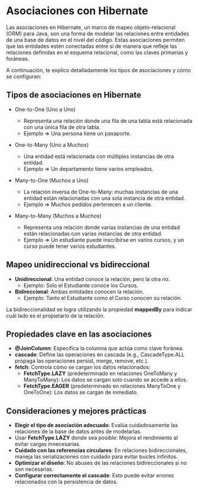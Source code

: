 # Asociaciones con Hibernate

Las asociaciones en Hibernate, un marco de mapeo objeto-relacional (ORM) para Java, 
son una forma de modelar las relaciones entre entidades de una base de datos en el nivel del código. 
Estas asociaciones permiten que las entidades estén conectadas entre sí de manera que refleje las relaciones definidas en el esquema relacional, 
como las claves primarias y foráneas.

A continuación, te explico detalladamente los tipos de asociaciones y cómo se configuran:

## Tipos de asociaciones en Hibernate
- One-to-One (Uno a Uno)
	- Representa una relación donde una fila de una tabla está relacionada con una única fila de otra tabla.
	- Ejemplo => Una persona tiene un pasaporte.

- One-to-Many (Uno a Muchos)
	- Una entidad está relacionada con múltiples instancias de otra entidad.
	- Ejemplo => Un departamento tiene varios empleados.

- Many-to-One (Muchos a Uno)
	- La relación inversa de One-to-Many: muchas instancias de una entidad están relacionadas con una sola instancia de otra entidad.
	- Ejemplo => Muchos pedidos pertenecen a un cliente.

- Many-to-Many (Muchos a Muchos)
	- Representa una relación donde varias instancias de una entidad están relacionadas con varias instancias de otra entidad.
	- Ejemplo => Un estudiante puede inscribirse en varios cursos, y un curso puede tener varios estudiantes.

## Mapeo unidireccional vs bidireccional
- **Unidireccional**: Una entidad conoce la relación, pero la otra no.
	- Ejemplo: Solo el Estudiante conoce los Cursos.
- **Bidireccional**: Ambas entidades conocen la relación.
	- Ejemplo: Tanto el Estudiante como el Curso conocen su relación.

La bidireccionalidad se logra utilizando la propiedad **mappedBy** para indicar cuál lado es el propietario de la relación.

## Propiedades clave en las asociaciones
- **@JoinColumn**: Especifica la columna que actúa como clave foránea.
- **cascade**: Define las operaciones en cascada (e.g., CascadeType.ALL propaga las operaciones persist, merge, remove, etc.).
- **fetch**: Controla cómo se cargan los datos relacionados:
	- **FetchType.LAZY** (predeterminado en relaciones OneToMany y ManyToMany): Los datos se cargan solo cuando se accede a ellos.
	- **FetchType.EAGER** (predeterminado en relaciones ManyToOne y OneToOne): Los datos se cargan de inmediato.

## Consideraciones y mejores prácticas
- **Elegir el tipo de asociación adecuado**: Evalúa cuidadosamente las relaciones de la base de datos antes de modelarlas.
- Usar **FetchType.LAZY** donde sea posible: Mejora el rendimiento al evitar cargas innecesarias.
- **Cuidado con las referencias circulares**: En relaciones bidireccionales, maneja las serializaciones con cuidado para evitar bucles infinitos.
- **Optimizar el diseño**: No abuses de las relaciones bidireccionales si no son necesarias.
- **Configurar correctamente el cascade**: Esto puede evitar errores relacionados con la persistencia de datos.

